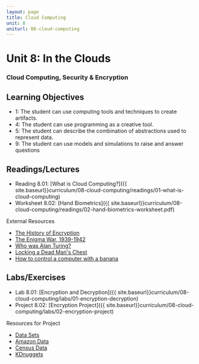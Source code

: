 ```yaml
---
layout: page
title: Cloud Computing
unit: 8
uniturl: 08-cloud-computing
---
```



Unit 8: In the Clouds
========================================
### Cloud Computing, Security & Encryption


Learning Objectives
-------------------
 * 1: The student can use computing tools and techniques to create artifacts.
 * 4: The student can use programming as a creative tool.
 * 5: The student can describe the combination of abstractions used to represent data.
 * 9: The student can use models and simulations to raise and answer questions


Readings/Lectures
-----------------
 * Reading 8.01: [What is Cloud Computing?]({{ site.baseurl}}curriculum/08-cloud-computing/readings/01-what-is-cloud-computing)
 * Worksheet 8.02: [Hand Biometrics]({{ site.baseurl}}curriculum/08-cloud-computing/readings/02-hand-biometrics-worksheet.pdf)
 
External Resources

 * [The History of Encryption](http://visual.ly/history-encryption)
 * [The Enigma War, 1939-1942](http://www.turing.org.uk/scrapbook/ww2.html)
 * [Who was Alan Turing?](http://www.cs4fn.org/magazine/magazine14.php)
 * [Locking a Dead Man's Chest](http://www.cs4fn.org/binary/lock/)
 * [How to control a computer with a banana](http://www.cnn.com/2013/04/05/tech/innovation/jay-silver-makey/index.html)

Labs/Exercises
--------------
 * Lab 8.01: [Encryption and Decryption]({{ site.baseurl}}curriculum/08-cloud-computing/labs/01-encryption-decryption)
 * Project 8.02: [Encryption Project]({{ site.baseurl}}curriculum/08-cloud-computing/labs/02-encryption-project)
 
Resources for Project
 * [Data Sets](http://archive.ics.uci.edu/ml/datasets.html)
 * [Amazon Data](https://aws.amazon.com/datasets)
 * [Census Data](https://www.census.gov/main/www/cen2000.html)
 * [KDnuggets](http://www.kdnuggets.com/datasets/)
 
 

